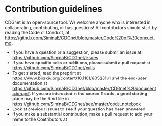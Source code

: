 # Contribution guidelines
CDGnet is an open-source tool. We welcome anyone who is interested in collaborating, contributing, or has questions!
All contributors should start by reading the Code of Conduct, at https://github.com/SiminaB/CDGnet/blob/master/Code%20of%20conduct.md.

* If you have a question or a suggestion, please submit an issue at https://github.com/SiminaB/CDGnet/issues
* If you have specific edits or additions, please submit a pull request at https://github.com/SiminaB/CDGnet/pulls
* To get started, read the preprint at https://www.biorxiv.org/content/10.1101/605261v1 and the end-user documentation at https://github.com/SiminaB/CDGnet/blob/master/CDGnet%20documentation.pdf. If you are interested
in the source R code, a good starting place may be the Rmd file in https://github.com/SiminaB/CDGnet/tree/master/code_notebook
* Look at previous issues to see if your question has been answered
* If you make a substantial contribution, make a pull request to add your name to the Contributors at 

